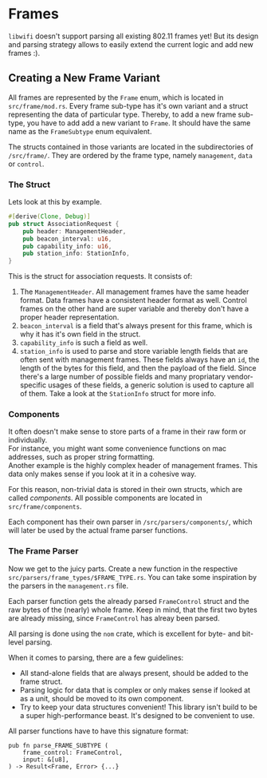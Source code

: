 # Frames

`libwifi` doesn't support parsing all existing 802.11 frames yet!
But its design and parsing strategy allows to easily extend the current logic and add new frames :).

## Creating a New Frame Variant

All frames are represented by the `Frame` enum, which is located in `src/frame/mod.rs`.
Every frame sub-type has it's own variant and a struct representing the data of particular type.
Thereby, to add a new frame sub-type, you have to add add a new variant to `Frame`.
It should have the same name as the `FrameSubtype` enum equivalent.

The structs contained in those variants are located in the subdirectories of `/src/frame/`.
They are ordered by the frame type, namely `management`, `data` or `control`.

### The Struct

Lets look at this by example.

```rust
#[derive(Clone, Debug)]
pub struct AssociationRequest {
    pub header: ManagementHeader,
    pub beacon_interval: u16,
    pub capability_info: u16,
    pub station_info: StationInfo,
}
```

This is the struct for association requests.
It consists of:

1. The `ManagementHeader`.
    All management frames have the same header format.
    Data frames have a consistent header format as well.
    Control frames on the other hand are super variable and thereby don't have a proper header representation.
2. `beacon_interval` is a field that's always present for this frame, which is why it has it's own field in the struct.
3. `capability_info` is such a field as well.
4. `station_info` is used to parse and store variable length fields that are often sent with management frames.
    These fields always have an `id`, the length of the bytes for this field, and then the payload of the field.
    Since there's a large number of possible fields and many propriatary vendor-specific usages of these fields, a generic solution is used to capture all of them.
    Take a look at the `StationInfo` struct for more info.


### Components

It often doesn't make sense to store parts of a frame in their raw form or individually. \
For instance, you might want some convenience functions on mac addresses, such as proper string formatting. \
Another example is the highly complex header of management frames.
This data only makes sense if you look at it in a cohesive way.

For this reason, non-trivial data is stored in their own structs, which are called _components_.
All possible components are located in `src/frame/components`.

Each component has their own parser in `/src/parsers/components/`, which will later be used by the actual frame parser functions.

### The Frame Parser

Now we get to the juicy parts.
Create a new function in the respective `src/parsers/frame_types/$FRAME_TYPE.rs`.
You can take some inspiration by the parsers in the `management.rs` file.

Each parser function gets the already parsed `FrameControl` struct and the raw bytes of the (nearly) whole frame.
Keep in mind, that the first two bytes are already missing, since `FrameControl` has alreay been parsed.

All parsing is done using the `nom` crate, which is excellent for byte- and bit-level parsing.

When it comes to parsing, there are a few guidelines:

- All stand-alone fields that are always present, should be added to the frame struct.
- Parsing logic for data that is complex or only makes sense if looked at as a unit, should be moved to its own component.
- Try to keep your data structures convenient!
    This library isn't build to be a super high-performance beast.
    It's designed to be convenient to use.

All parser functions have to have this signature format:

```
pub fn parse_FRAME_SUBTYPE (
    frame_control: FrameControl,
    input: &[u8],
) -> Result<Frame, Error> {...} 
```
